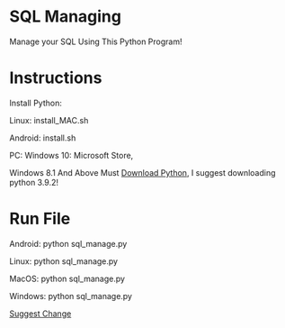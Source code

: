 # SQL Managing
 Manage your SQL Using This Python Program!

# Instructions
Install Python:

Linux: install_MAC.sh

Android: install.sh

PC: Windows 10: Microsoft Store,

Windows 8.1 And Above Must [Download Python](https://www.python.org/downloads/), I suggest downloading python 3.9.2!

# Run File
Android: python sql_manage.py

Linux: python sql_manage.py

MacOS: python sql_manage.py

Windows: python sql_manage.py

[Suggest Change](https://www.polalagi-serv.host/suggest-change)
